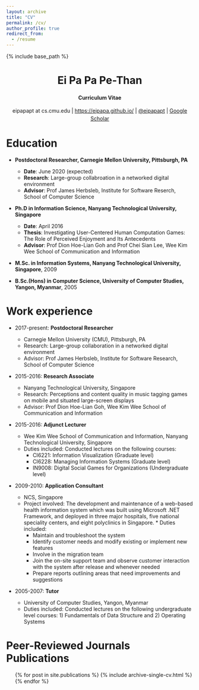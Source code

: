 ```yaml
---
layout: archive
title: "CV"
permalink: /cv/
author_profile: true
redirect_from:
  - /resume
---
```


{% include base_path %}
<!-- <u><a style="line-height: 1.5;" href="XXX"><span style="color: #333333;"><span>Also available in PDF format.</span></span></a></u>-->

<h1 class="western" align="center"><b>Ei Pa Pa Pe-Than</b></h1>
<p style="line-height: 1.5;" align="center"><span><b>Curriculum Vitae</b> </span></p>
<p style="line-height: 1.5;" align="center"><span>eipapapt at  cs.cmu.edu | <a href="https://eipapa.github.io/">https://eipapa.github.io/</a> | <a href="https://twitter.com/eipapapt">@eipapapt</a> | <a href="https://scholar.google.com/citations?user=U7HARQEAAAAJ&hl=en">Google Scholar</a></span></p>


Education
======
* **Postdoctoral Researcher, Carnegie Mellon University, Pittsburgh, PA**
  * **Date**: June 2020 (expected)
  * **Research**: Large-group collabroation in a networked digital environment
  * **Advisor**: Prof James Herbsleb, Institute for Software Reserch, School of Computer Science
  
* **Ph.D in Information Science, Nanyang Technological University, Singapore**
  * **Date**: April 2016
  * **Thesis**: Investigating User-Centered Human Computation Games: The Role of Perceived Enjoyment and Its Antecedents
  * **Advisor**: Prof Dion Hoe-Lian Goh and Prof Chei Sian Lee, Wee Kim Wee School of Communication and Information
  
* **M.Sc. in Information Systems, Nanyang Technological University, Singapore**, 2009
* **B.Sc.(Hons) in Computer Science, University of Computer Studies, Yangon, Myanmar**, 2005


Work experience
======
* 2017-present: **Postdoctoral Researcher**
  * Carnegie Mellon University (CMU), Pittsburgh, PA
  * Research: Large-group collaboration in a networked digital environment
  * Advisor: Prof James Herbsleb, Institute for Software Research, School of Computer Science
  
* 2015-2016: **Research Associate**
  * Nanyang Technological University, Singapore
  * Research: Perceptions and content quality in music tagging games on mobile and situated large-screen displays
  * Advisor: Prof Dion Hoe-Lian Goh, Wee Kim Wee School of Communication and Information
  
* 2015-2016: **Adjunct Lecturer**
  * Wee Kim Wee School of Communication and Information, Nanyang Technological University, Singapore
  * Duties included: Conducted lectures on the following courses:
    * CI6221: Information Visualization (Graduate level)
    * CI6228: Managing Information Systems (Graduate level)
    * IN9008: Digital Social Games for Organizations (Undergraduate level)
    
* 2009-2010: **Application Consultant**
  * NCS, Singapore
  * Project involved: The development and maintenance of a web-based health information system which was built using Microsoft .NET Framework, and deployed in three major hospitals, five national speciality centers, and eight polyclinics in Singapore.     * Duties included:
    * Maintain and troubleshoot the system
    * Identify customer needs and modify existing or implement new features
    * Involve in the migration team
    * Join the on-site support team and observe customer interaction with the system after release and whenever needed
    * Prepare reports outlining areas that need improvements and suggestions
  
* 2005-2007: **Tutor**
  * University of Computer Studies, Yangon, Myanmar
  * Duties included: Conducted lectures on the following undergraduate level courses: 1) Fundamentals of Data Structure and 2) Operating Systems


Peer-Reviewed Journals Publications
======
  <ul>{% for post in site.publications %}
    {% include archive-single-cv.html %}
  {% endfor %}</ul>
 
<!-- 
Talks
======
  <ul>{% for post in site.talks %}
    {% include archive-single-talk-cv.html %}
  {% endfor %}</ul>
-->
<!--
Teaching
======
  <ul>{% for post in site.teaching %}
    {% include archive-single-cv.html %}
  {% endfor %}</ul>
-->

<!--  
Service and leadership
======
* Currently signed in to 43 different slack teams
-->
